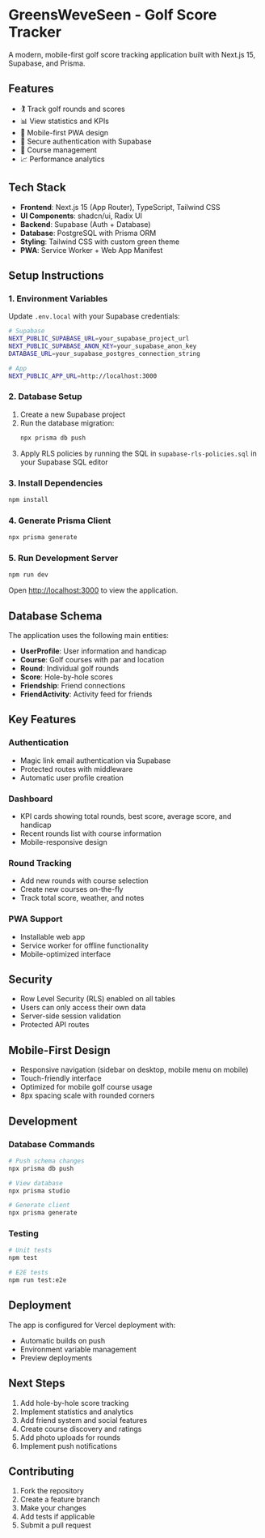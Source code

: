 # GreensWeveSeen - Golf Score Tracker

A modern, mobile-first golf score tracking application built with Next.js 15, Supabase, and Prisma.

## Features

- 🏌️ Track golf rounds and scores
- 📊 View statistics and KPIs
- 📱 Mobile-first PWA design
- 🔐 Secure authentication with Supabase
- 🎯 Course management
- 📈 Performance analytics

## Tech Stack

- **Frontend**: Next.js 15 (App Router), TypeScript, Tailwind CSS
- **UI Components**: shadcn/ui, Radix UI
- **Backend**: Supabase (Auth + Database)
- **Database**: PostgreSQL with Prisma ORM
- **Styling**: Tailwind CSS with custom green theme
- **PWA**: Service Worker + Web App Manifest

## Setup Instructions

### 1. Environment Variables

Update `.env.local` with your Supabase credentials:

```bash
# Supabase
NEXT_PUBLIC_SUPABASE_URL=your_supabase_project_url
NEXT_PUBLIC_SUPABASE_ANON_KEY=your_supabase_anon_key
DATABASE_URL=your_supabase_postgres_connection_string

# App
NEXT_PUBLIC_APP_URL=http://localhost:3000
```

### 2. Database Setup

1. Create a new Supabase project
2. Run the database migration:
   ```bash
   npx prisma db push
   ```
3. Apply RLS policies by running the SQL in `supabase-rls-policies.sql` in your Supabase SQL editor

### 3. Install Dependencies

```bash
npm install
```

### 4. Generate Prisma Client

```bash
npx prisma generate
```

### 5. Run Development Server

```bash
npm run dev
```

Open [http://localhost:3000](http://localhost:3000) to view the application.

## Database Schema

The application uses the following main entities:

- **UserProfile**: User information and handicap
- **Course**: Golf courses with par and location
- **Round**: Individual golf rounds
- **Score**: Hole-by-hole scores
- **Friendship**: Friend connections
- **FriendActivity**: Activity feed for friends

## Key Features

### Authentication
- Magic link email authentication via Supabase
- Protected routes with middleware
- Automatic user profile creation

### Dashboard
- KPI cards showing total rounds, best score, average score, and handicap
- Recent rounds list with course information
- Mobile-responsive design

### Round Tracking
- Add new rounds with course selection
- Create new courses on-the-fly
- Track total score, weather, and notes

### PWA Support
- Installable web app
- Service worker for offline functionality
- Mobile-optimized interface

## Security

- Row Level Security (RLS) enabled on all tables
- Users can only access their own data
- Server-side session validation
- Protected API routes

## Mobile-First Design

- Responsive navigation (sidebar on desktop, mobile menu on mobile)
- Touch-friendly interface
- Optimized for mobile golf course usage
- 8px spacing scale with rounded corners

## Development

### Database Commands

```bash
# Push schema changes
npx prisma db push

# View database
npx prisma studio

# Generate client
npx prisma generate
```

### Testing

```bash
# Unit tests
npm test

# E2E tests
npm run test:e2e
```

## Deployment

The app is configured for Vercel deployment with:
- Automatic builds on push
- Environment variable management
- Preview deployments

## Next Steps

1. Add hole-by-hole score tracking
2. Implement statistics and analytics
3. Add friend system and social features
4. Create course discovery and ratings
5. Add photo uploads for rounds
6. Implement push notifications

## Contributing

1. Fork the repository
2. Create a feature branch
3. Make your changes
4. Add tests if applicable
5. Submit a pull request
